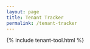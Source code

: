 ```yaml
---
layout: page
title: Tenant Tracker
permalink: /tenant-tracker
---
```


{% include tenant-tool.html %}